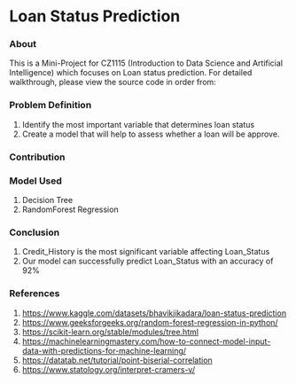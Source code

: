 # Loan Status Prediction

### About
This is a Mini-Project for CZ1115 (Introduction to Data Science and Artificial Intelligence) which focuses on Loan status prediction. For detailed walkthrough, please view the source code in order from:

### Problem Definition
1. Identify the most important variable that determines loan status
2. Create a model that will help to assess whether a loan will be approve. 

### Contribution

### Model Used
1. Decision Tree 
2. RandomForest Regression 

### Conclusion
1. Credit_History is the most significant variable affecting Loan_Status
2. Our model can successfully predict Loan_Status with an accuracy of 92% 

### References
1. https://www.kaggle.com/datasets/bhavikjikadara/loan-status-prediction
2. https://www.geeksforgeeks.org/random-forest-regression-in-python/
3. https://scikit-learn.org/stable/modules/tree.html
4. https://machinelearningmastery.com/how-to-connect-model-input-data-with-predictions-for-machine-learning/
5. https://datatab.net/tutorial/point-biserial-correlation
6. https://www.statology.org/interpret-cramers-v/
